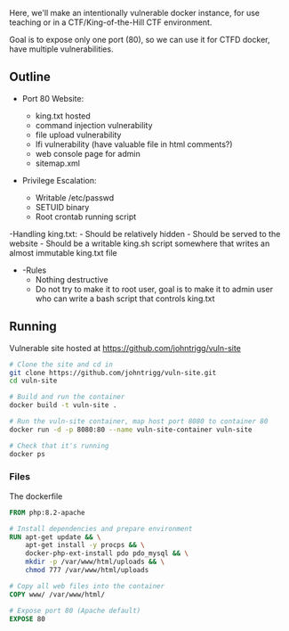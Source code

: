 Here, we'll make an intentionally vulnerable docker instance, for use teaching or in a CTF/King-of-the-Hill CTF environment.

Goal is to expose only one port (80), so we can use it for CTFD docker, have multiple vulnerabilities.

## Outline
- Port 80 Website:
    - king.txt hosted
    - command injection vulnerability
    - file upload vulnerability
    - lfi vulnerability (have valuable file in html comments?)
    - web console page for admin
    - sitemap.xml

- Privilege Escalation:
	- Writable /etc/passwd
	- SETUID binary
	- Root crontab running script

-Handling king.txt:
	- Should be relatively hidden
	- Should be served to the website
	- Should be a writable king.sh script somewhere that writes an almost immutable king.txt file

- -Rules
	- Nothing destructive
	- Do not try to make it to root user, goal is to make it to admin user who can write a bash script that controls king.txt


## Running
Vulnerable site hosted at 
https://github.com/johntrigg/vuln-site

```bash
# Clone the site and cd in
git clone https://github.com/johntrigg/vuln-site.git
cd vuln-site

# Build and run the container
docker build -t vuln-site .

# Run the vuln-site container, map host port 8080 to container 80
docker run -d -p 8080:80 --name vuln-site-container vuln-site

# Check that it's running
docker ps


```

### Files
The dockerfile
```dockerfile
FROM php:8.2-apache

# Install dependencies and prepare environment
RUN apt-get update && \
    apt-get install -y procps && \
    docker-php-ext-install pdo pdo_mysql && \
    mkdir -p /var/www/html/uploads && \
    chmod 777 /var/www/html/uploads

# Copy all web files into the container
COPY www/ /var/www/html/

# Expose port 80 (Apache default)
EXPOSE 80


